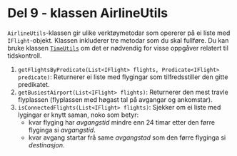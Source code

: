 # Del 9 - klassen AirlineUtils

`AirlineUtils`-klassen gir ulike verktøymetodar som opererer på ei liste med `IFlight`-objekt. Klassen inkluderer tre metodar som du skal fullføre. Du kan bruke klassen [`TimeUtils`](../shared/TimeUtils.java) om det er nødvendig for visse oppgåver relatert til tidskontroll.

1. `getFlightsByPredicate(List<IFlight> flights, Predicate<IFlight> predicate)`: Returnerer ei liste med flygingar som tilfredsstiller den gitte predikatet.
2. `getBusiestAirport(List<IFlight> flights)`: Returnerer den mest travle flyplassen (flyplassen med høgast tal på avgangar og ankomstar).
3. `isConnectedFlights(List<IFlight> flights)`: Sjekker om ei liste med lygingar er knytt saman, noko som betyr:
   - kvar flyging har *avgangstid* mindre enn 24 timar etter den førre flyginga si *avgangstid*.
   - kvar avgang startar frå same *avgangstad* som den førre flyginga si *destinasjon*.